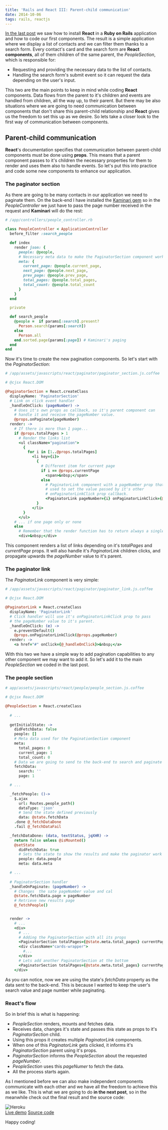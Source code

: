 ```yaml
---
title: 'Rails and React III: Parent-child communication'
date: 2014-10-06
tags: rails, reactjs
---
```


[In the last post](/blog/2014/09/10/rails-and-react-ii-a-real-use-case) we saw how to install **React** in a **Ruby on Rails** application 
and how to code our first components. The result is a simple application where we display a list of contacts and we can filter them thanks to a search form. Every contact's card and the search form are **React components**, all of them children of the same parent, the *PeopleSection*, which is responsible for:

- Requesting and providing the necessary data to the list of contacts.
- Handling the search form's submit event so it can request the data depending on the user's input.

This two are the main points to keep in mind while coding **React** components. Data flows from the parent to it's children and events are handled from children, all the way up, to their parent. But there may be also situations where we are going to need communication between components that don't share this parent-child relationship and **React** gives us the freedom to set this up as we desire. So lets take a closer look to the first way of communication between components.

## Parent-child communication
**React**'s documentation specifies that communication between parent-child components must be done using **props**. This means that a parent component passes to it's children the necessary properties for them to render and uses them also to handle events. So let's put this into practice and code some new components to enhance our application.

### The paginator section
As there are going to be many contacts in our application we need to paginate them. On the back-end I have installed the <a href="https://github.com/amatsuda/kaminari" title="Kaminari gem" target="_blank">Kaminari gem</a> so in the *PeopleController* we just have to pass the page number received in the request and **Kaminari** will do the rest:

```ruby
# /app/controllers/people_controller.rb

class PeopleController < ApplicationController
  before_filter :search_people

  def index
    render json: {
      people: @people,
      # Necessary meta data to make the PaginatorSection component work
      meta: {
        current_page: @people.current_page,
        next_page: @people.next_page,
        prev_page: @people.prev_page,
        total_pages: @people.total_pages,
        total_count: @people.total_count
      }
    }
  end

  private

  def search_people
    @people =  if params[:search].present?
      Person.search(params[:search])
    else
      Person.all
    end.sorted.page(params[:page]) # Kaminari's paging
  end
end

```

Now it's time to create the new pagination components. So let's start with the *PaginatorSection*:

```coffee
# /app/assets/javascripts/react/paginator/paginator_section.js.coffee

# @cjsx React.DOM

@PaginatorSection = React.createClass
  displayName: 'PaginatorSection'
  # Link on click event handler
  _handleOnClick: (pageNumber) ->
    # Uses it's own props as callback, so it's parent component can 
    # handle it and receive the pageNumber value.
    @props.onPaginate(pageNumber)
  render: ->
    # If there is more than 1 page...
    if @props.totalPages > 1
      # Render the links list
      <ul className="pagination">
        {
          for i in [1..@props.totalPages]
            <li key={i}>
              {
                # Different item for current page
                if i == @props.currentPage
                  <span>&nbsp;</span>
                else
                  # PaginatorLink component with a pageNumber prop that will 
                  # used to set the value passed by it's other 
                  # onPaginatorLinkClick prop callback.
                  <PaginatorLink pageNumber={i} onPaginatorLinkClick={@_handleOnClick} />
              }
            </li>
        }
      </ul>
    # ... if one page only or none
    else
      # Remember that the render function has to return always a single node
      <div>&nbsp;</div>
```

This component renders a list of links depending on it's *totalPages* and *currentPage* props. It will also handle it's *PaginatorLink* children clicks, and propagate upwards the *pageNumber* value to it's parent.

### The paginator link

The *PaginatorLink* component is very simple:

```coffee
# /app/assets/javascripts/react/paginator/paginator_link.js.coffee

# @cjsx React.DOM

@PaginatorLink = React.createClass
  displayName: 'PaginatorLink'
  # Click handler will use it's onPaginatorLinkClick prop to pass 
  # the pageNumber value to it's parent.
  _handleOnClick: (e) ->
    e.preventDefault()
    @props.onPaginatorLinkClick(@props.pageNumber)
  render: ->
    <a href="#" onClick={@_handleOnClick}>&nbsp;</a>
```

With this two we have a simple way to add pagination capabilities to any other component we may want to add it. So let's add it to the main *PeopleSection* we coded in the last post. 

### The people section


```coffee
# app/assets/javascripts/react/people/people_section.js.coffee

# @cjsx React.DOM

@PeopleSection = React.createClass
  
  # ...
  
  getInitialState: ->
    didFetchData: false
    people: []
    # Meta data used for the PaginationSection component
    meta:
      total_pages: 0
      current_page: 1
      total_count: 0
    # Data we are going to send to the back-end to search and paginate results
    fetchData:
      search: ''
      page: 1

  # ...

  _fetchPeople: ()->
    $.ajax
      url: Routes.people_path()
      dataType: 'json'
      # Send the state defined previously
      data: @state.fetchData
    .done @_fetchDataDone
    .fail @_fetchDataFail

  _fetchDataDone: (data, textStatus, jqXHR) ->
    return false unless @isMounted()
    @setState
      didFetchData: true
      # Sets the state to show the results and make the paginator work
      people: data.people
      meta: data.meta

  # ...
  
  # PaginatorSection handler
  _handleOnPaginate: (pageNumber) ->
    # Changes  the sate pageNumber value and cal
    @state.fetchData.page = pageNumber
    # Retrieve new results page
    @_fetchPeople()


  render ->
    # ...
    <div>
      # ...
      # Adding the PaginatorSection with all its props
      <PaginatorSection totalPages={@state.meta.total_pages} currentPage={@state.meta.current_page} onPaginate={@_handleOnPaginate}/>
      <div className="cards-wrapper">
        #...
      </div>
      # Lets add another PaginatorSection at the bottom
      <PaginatorSection totalPages={@state.meta.total_pages} currentPage={@state.meta.current_page} onPaginate={@_handleOnPaginate}/>
    </div>
```

As you can notice, now we are using the state's *fetchData* property as the data sent to the back-end. This is because I wanted to keep the 
user's search value and page number while paginating.

### React's flow

So in brief this is what is happening:

- *PeopleSection* renders, mounts and fetches data.
- Receives data, changes it's state and passes this state as props to it's *PaginatorSection* child.
- Using this props it creates multiple *PaginatorLink* components.
- When one of this *PaginatorLink* gets clicked, it informs it's *PaginatorSection* parent using it's props.
- *PaginatorSection* informs the *PeopleSection* about the requested *pageNumber*.
- *PeopleSection* uses this *pageNumer* to fetch the data.
- All the process starts again.

As I mentioned before we can also make independent components communicate with each other and we have all the freedom to achieve this as we like. This 
is what we are going to do **in the next post**, so in the meanwhile check out the final result and the source code:

<img src="/images/blog/rails_and_react_iii/final_result.jpg" alt="Heroku" style="background: #fff;" />
<div class="btn-wrapper">
  <a href="http://rails-and-react-iii.herokuapp.com/" target="_blank" class="btn"><i class="fa fa-cloud"></i> Live demo</a>
  <a href="https://github.com/bigardone/rails_and_react/tree/feature/part_three" target="_blank" class="btn"><i class="fa fa-github"></i> Source code</a>
</div>

Happy coding!
